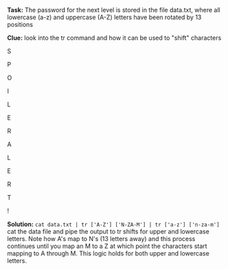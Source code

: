 **Task:** The password for the next level is stored in the file data.txt, where all lowercase (a-z) and uppercase (A-Z) letters have been rotated by 13 positions


**Clue:** look into the tr command and how it can be used to "shift" characters

S

P

O

I

L

E

R

A

L

E

R

T

!

**Solution:** `cat data.txt | tr ['A-Z'] ['N-ZA-M'] | tr ['a-z'] ['n-za-m']` cat the data file and pipe the output to tr shifts for upper and lowercase letters. 
Note how A's map to N's (13 letters away) and this process continues until you map an M to a Z at which point the characters start mapping to A through M. 
This logic holds for both upper and lowercase letters.

